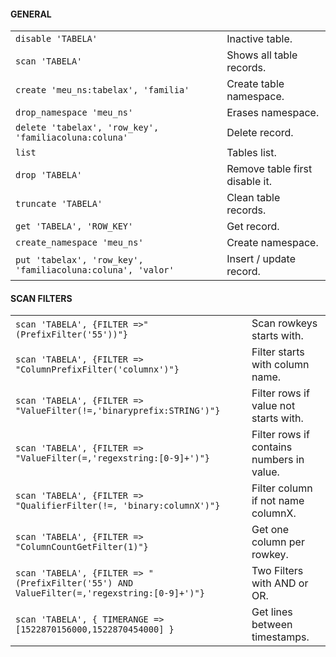 #### GENERAL
|||
|-|-|
`disable 'TABELA'`|Inactive table.
`scan 'TABELA'`|Shows all table records.
`create 'meu_ns:tabelax', 'familia'`|Create table namespace.
`drop_namespace 'meu_ns'`|Erases namespace.
`delete 'tabelax', 'row_key', 'familiacoluna:coluna'`|Delete record.
`list`|Tables list.
`drop 'TABELA'`|Remove table first disable it.
`truncate 'TABELA'`|Clean table records.
`get 'TABELA', 'ROW_KEY'`|Get record.
`create_namespace 'meu_ns'`|Create namespace.
`put 'tabelax', 'row_key', 'familiacoluna:coluna', 'valor'`|Insert / update record.
#### SCAN FILTERS
|||
|-|-|
`scan 'TABELA', {FILTER =>"(PrefixFilter('55'))"}`|Scan rowkeys starts with.
`scan 'TABELA', {FILTER => "ColumnPrefixFilter('columnx')"}`|Filter starts with column name.
`scan 'TABELA', {FILTER => "ValueFilter(!=,'binaryprefix:STRING')"}`|Filter rows if value not starts with.
`scan 'TABELA', {FILTER => "ValueFilter(=,'regexstring:[0-9]+')"}`|Filter rows if contains numbers in value.
`scan 'TABELA', {FILTER => "QualifierFilter(!=, 'binary:columnX')"}`|Filter column if not name columnX.
`scan 'TABELA', {FILTER => "ColumnCountGetFilter(1)"}`|Get one column per rowkey.
`scan 'TABELA', {FILTER => "(PrefixFilter('55') AND ValueFilter(=,'regexstring:[0-9]+')"}`|Two Filters with AND or OR.
`scan 'TABELA', { TIMERANGE => [1522870156000,1522870454000] }`|Get lines between timestamps.
